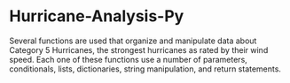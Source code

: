 # Hurricane-Analysis-Py
Several functions are used that organize and manipulate data about Category 5 Hurricanes, the strongest hurricanes as rated by their wind speed. Each one of these functions use a number of parameters, conditionals, lists, dictionaries, string manipulation, and return statements.

